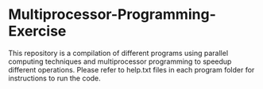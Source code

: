 # Multiprocessor-Programming-Exercise
This repository is a compilation of different programs using parallel computing techniques and multiprocessor programming to speedup different operations. Please refer to help.txt files in each program folder for instructions to run the code.